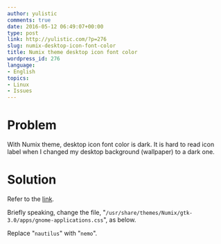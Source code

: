 ```yaml
---
author: yulistic
comments: true
date: 2016-05-12 06:49:07+00:00
type: post
link: http://yulistic.com/?p=276
slug: numix-desktop-icon-font-color
title: Numix theme desktop icon font color
wordpress_id: 276
language:
- English
topics:
- Linux
- Issues
---
```


# Problem


With Numix theme, desktop icon font color is dark. It is hard to read icon label when I changed my desktop background (wallpaper) to a dark one.


# Solution


Refer to the [link](http://forums.linuxmint.com/viewtopic.php?f=42&t=118989#p868071).

Briefly speaking, change the file, "`/usr/share/themes/Numix/gtk-3.0/apps/gnome-applications.css`", as below.

Replace "`nautilus`" with "`nemo`".
